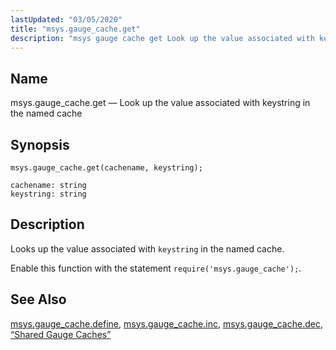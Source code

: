 ```yaml
---
lastUpdated: "03/05/2020"
title: "msys.gauge_cache.get"
description: "msys gauge cache get Look up the value associated with keystring in the named cache msys gauge cache get cachename keystring Looks up the value associated with keystring in the named cache Enable this function with the statement require msys gauge cache msys gauge cache define msys gauge cache inc..."
---
```


<a name="lua.ref.msys.gauge_cache.get"></a> 
## Name

msys.gauge_cache.get — Look up the value associated with keystring in the named cache

<a name="idp18099440"></a> 
## Synopsis

`msys.gauge_cache.get(cachename, keystring);`

```
cachename: string
keystring: string
```
<a name="idp18102400"></a> 
## Description

Looks up the value associated with `keystring` in the named cache.

Enable this function with the statement `require('msys.gauge_cache');`.

<a name="idp18105648"></a> 
## See Also

[msys.gauge_cache.define](/momentum/4/lua/ref-msys-gauge-cache-define), [msys.gauge_cache.inc](/momentum/4/lua/ref-msys-gauge-cache-inc), [msys.gauge_cache.dec](/momentum/4/lua/ref-msys-gauge-cache-dec), [“Shared Gauge Caches”](/momentum/4/4-cluster-config-replication#cluster.replication.gauge_cache)